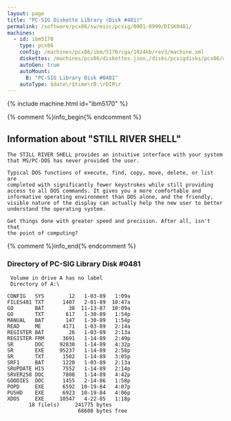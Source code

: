 ```yaml
---
layout: page
title: "PC-SIG Diskette Library (Disk #481)"
permalink: /software/pcx86/sw/misc/pcsig/0001-0999/DISK0481/
machines:
  - id: ibm5170
    type: pcx86
    config: /machines/pcx86/ibm/5170/cga/1024kb/rev3/machine.xml
    diskettes: /machines/pcx86/diskettes.json,/disks/pcsigdisks/pcx86/diskettes.json
    autoGen: true
    autoMount:
      B: "PC-SIG Library Disk #0481"
    autoType: $date\r$time\rB:\rDIR\r
---
```


{% include machine.html id="ibm5170" %}

{% comment %}info_begin{% endcomment %}

## Information about "STILL RIVER SHELL"

    The STILL RIVER SHELL provides an intuitive interface with your system
    that MS/PC-DOS has never provided the user.
    
    Typical DOS functions of execute, find, copy, move, delete, or list are
    completed with significantly fewer keystrokes while still providing
    access to all DOS commands. It gives you a more comfortable and
    informative operating environment than DOS alone, and the friendly,
    visible nature of the display can actually help the new user to better
    understand the operating system.
    
    Get things done with greater speed and precision. After all, isn't that
    the point of computing?
{% comment %}info_end{% endcomment %}


### Directory of PC-SIG Library Disk #0481

     Volume in drive A has no label
     Directory of A:\

    CONFIG   SYS        12   1-03-89   1:09a
    FILES481 TXT      1407   2-01-89  10:47a
    GO       BAT        38  11-13-87  10:09a
    GO       TXT       617   1-30-89   1:54p
    MANUAL   BAT       147   1-30-89   1:54p
    READ     ME       4171   1-03-89   2:14a
    REGISTER BAT        26   1-03-89   2:13a
    REGISTER FRM      3691   1-14-89   2:49p
    SR       DOC     92830   1-14-89   4:32p
    SR       EXE     95237   1-14-89   2:58p
    SR       TXT      1502   1-14-89   3:05p
    SRF1     BAT      1220   1-03-89   2:13a
    SRUPDATE HIS      7552   1-14-89   2:14p
    SRVER258 DOC      7808   1-14-89   4:42p
    GOODIES  DOC      1455   2-14-86   1:58p
    POPD     EXE      6592  10-19-84   4:07p
    PUSHD    EXE      6923  10-19-84   4:06p
    XDOS     EXE     10547   4-22-85   1:18p
           18 file(s)     241775 bytes
                           68608 bytes free
